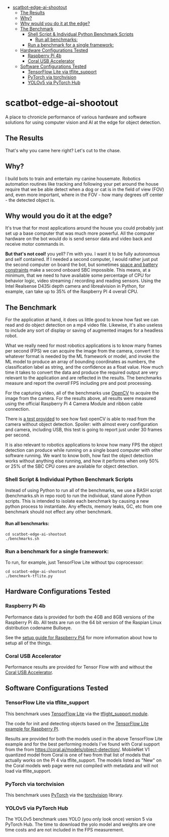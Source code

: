 <!-- START doctoc generated TOC please keep comment here to allow auto update -->
<!-- DON'T EDIT THIS SECTION, INSTEAD RE-RUN doctoc TO UPDATE -->

- [scatbot-edge-ai-shootout](#scatbot-edge-ai-shootout)
  - [The Results](#the-results)
  - [Why?](#why)
  - [Why would you do it at the edge?](#why-would-you-do-it-at-the-edge)
  - [The Benchmark](#the-benchmark)
    - [Shell Script & Individual Python Benchmark Scripts](#shell-script--individual-python-benchmark-scripts)
      - [Run all benchmarks:](#run-all-benchmarks)
    - [Run a benchmark for a single framework:](#run-a-benchmark-for-a-single-framework)
  - [Hardware Configurations Tested](#hardware-configurations-tested)
    - [Raspberry Pi 4b](#raspberry-pi-4b)
    - [Coral USB Accelerator](#coral-usb-accelerator)
  - [Software Configurations Tested](#software-configurations-tested)
    - [TensorFlow Lite via tflite_support](#tensorflow-lite-via-tflite_support)
    - [PyTorch via torchvision](#pytorch-via-torchvision)
    - [YOLOv5 via PyTorch Hub](#yolov5-via-pytorch-hub)

<!-- END doctoc generated TOC please keep comment here to allow auto update -->

# scatbot-edge-ai-shootout

A place to chronicle performance of various hardware and software solutions for using computer vision and AI at the edge for object detection.

## The Results

That's why you came here right? Let's cut to the chase.

## Why?

I build bots to train and entertain my canine housemate. Robotics automation routines like tracking and following your pet around the house require that we be able detect when a dog or cat is in the field of view (FOV) and, even more important, where in the FOV - how many degrees off center - the detected object is.

## Why would you do it at the edge?

It's true that for most applications around the house you could probably just set up a base computer that was much more powerful. All the computer hardware on the bot would do is send sensor data and video back and receive motor commands in.

**But that's not cool!** you yell? I'm with you. I want it to be fully autonomous and self contained. If I needed a second computer, I would rather just put the second computer on board the bot, but sometimes [space and battery constraints](https://github.com/littlebee/scatbot) make a second onboard SBC impossible. This means, at a minimum, that we need to have available some percentage of CPU for behavior logic, video streaming / recording and reading sensors. Using the Intel Realsense D435i depth camera and librealvision in Python, for example, can take up to 35% of the Raspberry PI 4 overall CPU.

## The Benchmark

For the application at hand, it does us little good to know how fast we can read and do object detection on a mp4 video file. Likewise, it's also useless to include any sort of display or saving of augmented images for a headless robot.

What we really need for most robotics applications is to know many frames per second (FPS) we can acquire the image from the camera, convert it to whatever format is needed by the ML framework or model, and invoke the ML model to produce an array of bounding coordinates as numbers, the classification label as string, and the confidence as a float value. How much time it takes to convert the data and produce the required output are very relevant to the application and are reflected in the results. The benchmarks measure and report the _overall_ FPS including pre and post processing.

For the capturing video, all of the benchmarks use [OpenCV](https://opencv.org/) to acquire the image from the camera. For the results above, all results were measured using the official Raspberry Pi 4 Camera Module and ribbon cable connection.

There is [a test provided](https://github.com/littlebee/scatbot-edge-ai-shootout/blob/main/debug/test-camera.py) to see how fast openCV is able to read from the camera without object detection. Spoiler: with almost every configuration and camera, including USB, this test is going to report just under 30 frames per second.

It is also relevant to robotics applications to know how many FPS the object detection can produce while running on a single board computer with other software running. We want to know both, how fast the object detection works without anything else running, and how it performs when only 50% or 25% of the SBC CPU cores are available for object detection.

### Shell Script & Individual Python Benchmark Scripts

Instead of using Python to run all of the benchmarks, we use a BASH script (benchmarks.sh in repo root) to run the individual, stand alone Python scripts. This is intended to isolate each benchmark by causing a new python process to instantiate. Any effects, memory leaks, GC, etc from one benchmark should not effect any other benchmark.

#### Run all benchmarks:

```
cd scatbot-edge-ai-shootout
./benchmarks.sh
```

### Run a benchmark for a single framework:

To run, for example, just TensorFlow Lite without tpu coprocessor:

```
cd scatbot-edge-ai-shootout
./benchmark-tflite.py
```

## Hardware Configurations Tested

### Raspberry Pi 4b

Performance data is provided for both the 4GB and 8GB versions of the Raspberry Pi 4b. All tests are run on the 64 bit version of the Raspian Linux distribution codename Bullseye.

See the [setup guide for Raspberry Pi4](https://github.com/littlebee/scatbot-edge-ai-shootout/blob/main/Setup%20Raspberry%20Pi4.md) for more information about how to setup all of the things.

### Coral USB Accelerator

Performance results are provided for Tensor Flow with and without the [Coral USB Accelerator](https://coral.ai/products/accelerator/).

## Software Configurations Tested

### TensorFlow Lite via tflite_support

This benchmark uses [TensorFlow Lite](https://www.tensorflow.org/lite/guide) via the [tflight_support module](https://www.tensorflow.org/lite/api_docs/python/tflite_support).

The code for init and detecting objects based on the [TensorFlow Lite example for Raspberry PI](https://github.com/tensorflow/examples/blob/5d3579cb1057d31c260be4289a32ebc0a91782e0/lite/examples/object_detection/raspberry_pi/detect.py).

Results are provided for both the models used in the above TensorFlow Lite example and for the best performing models I've found with Coral support from the from https://coral.ai/models/object-detection/. MobileNet V1 quantized model from Coral is one of two from that list of models that actually works on the Pi 4 via tflite_support. The models listed as "New" on the Coral models web page were not compiled with metadata and will not load via tflite_support.

### PyTorch via torchvision

This benchmark uses [PyTorch](https://pytorch.org/) via the [torchvision](https://pytorch.org/vision/stable/index.html) library.

### YOLOv5 via PyTorch Hub

The YOLOv5 benchmark uses YOLO (you only look once) version 5 via PyTorch Hub. The time to download the yolo model and weights are one time costs and are not included in the FPS measurement.
